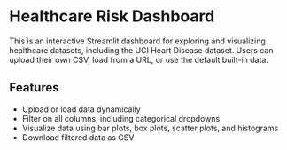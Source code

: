 # Healthcare Risk Dashboard

This is an interactive Streamlit dashboard for exploring and visualizing healthcare datasets, including the UCI Heart Disease dataset. Users can upload their own CSV, load from a URL, or use the default built-in data.

## Features

- Upload or load data dynamically
- Filter on all columns, including categorical dropdowns
- Visualize data using bar plots, box plots, scatter plots, and histograms
- Download filtered data as CSV


